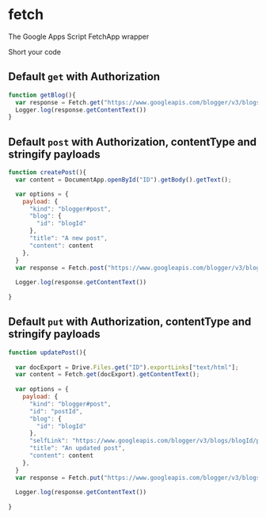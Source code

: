 # fetch
The Google Apps Script FetchApp wrapper

Short your code

## Default `get` with Authorization
```js
function getBlog(){
  var response = Fetch.get("https://www.googleapis.com/blogger/v3/blogs/blogId");
  Logger.log(response.getContentText())
}
```

## Default `post` with Authorization, contentType and stringify payloads
```js
function createPost(){
  var content = DocumentApp.openById("ID").getBody().getText();

  var options = {
    payload: {
      "kind": "blogger#post",
      "blog": {
        "id": "blogId"
      },
      "title": "A new post",
      "content": content
    },
  }
  var response = Fetch.post("https://www.googleapis.com/blogger/v3/blogs/blogId/posts", options);
  
  Logger.log(response.getContentText())
  
}
```

## Default `put` with Authorization, contentType and stringify payloads
```js
function updatePost(){
  
  var docExport = Drive.Files.get("ID").exportLinks["text/html"];
  var content = Fetch.get(docExport).getContentText();
  
  var options = {
    payload: {
      "kind": "blogger#post",
      "id": "postId",
      "blog": {
        "id": "blogId"
      },
      "selfLink": "https://www.googleapis.com/blogger/v3/blogs/blogId/posts/postId",
      "title": "An updated post",
      "content": content
    },
  }
  var response = Fetch.put("https://www.googleapis.com/blogger/v3/blogs/blogId/posts/postId", options);
  
  Logger.log(response.getContentText())
  
}
```